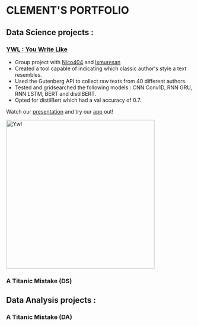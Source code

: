 # CLEMENT'S PORTFOLIO

## Data Science projects : 
### [YWL : You Write Like](https://github.com/Clement7991/ywl)
* Group project with [Nico404](https://github.com/Nico404) and [lxmuresan](https://github.com/lxmuresan)
* Created a tool capable of indicating which classic author's style a text resembles.
* Used the Gutenberg API to collect raw texts from 40 different authors.
* Tested and gridsearched the following models : CNN Conv1D, RNN GRU, RNN LSTM, BERT and distilBERT.
* Opted for distilBert which had a val accuracy of 0.7.

Watch our [presentation](https://www.youtube.com/watch?v=5VZa8K2afMg&ab_channel=PouetPouet) and try our [app](https://youwritelike.streamlit.app) out!

<img src="https://youwritelike.streamlit.app/~/+/media/b2be1dbc3e1bb7a9cb9cbbbbedca0a47b47f338811b5521ac5224270.jpg" alt="Ywl" width="400" />


### A Titanic Mistake (DS)

## Data Analysis projects : 
### A Titanic Mistake (DA)
